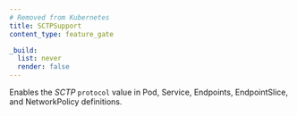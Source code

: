 ```yaml
---
# Removed from Kubernetes
title: SCTPSupport
content_type: feature_gate

_build:
  list: never
  render: false
---
```

Enables the _SCTP_ `protocol` value in Pod, Service, Endpoints, EndpointSlice,
and NetworkPolicy definitions.
